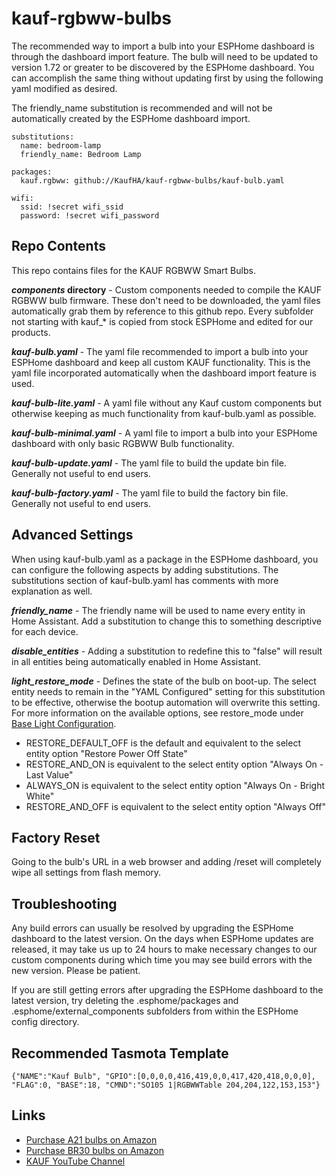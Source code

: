 # kauf-rgbww-bulbs

The recommended way to import a bulb into your ESPHome dashboard is through the dashboard import feature.  The bulb will need to be updated to version 1.72 or greater to be discovered by the ESPHome dashboard.  You can accomplish the same thing without updating first by using the following yaml modified as desired.

The friendly_name substitution is recommended and will not be automatically created by the ESPHome dashboard import.

```
substitutions:
  name: bedroom-lamp
  friendly_name: Bedroom Lamp

packages:
  kauf.rgbww: github://KaufHA/kauf-rgbww-bulbs/kauf-bulb.yaml

wifi:
  ssid: !secret wifi_ssid
  password: !secret wifi_password
```

## Repo Contents
This repo contains files for the KAUF RGBWW Smart Bulbs.

***components* directory** - Custom components needed to compile the KAUF RGBWW bulb firmware.  These don't need to be downloaded, the yaml files automatically grab them by reference to this github repo.  Every subfolder not starting with kauf_* is copied from stock ESPHome and edited for our products.

***kauf-bulb.yaml*** - The yaml file recommended to import a bulb into your ESPHome dashboard and keep all custom KAUF functionality. This is the yaml file incorporated automatically when the dashboard import feature is used.

***kauf-bulb-lite.yaml*** - A yaml file without any Kauf custom components but otherwise keeping as much functionality from kauf-bulb.yaml as possible.

***kauf-bulb-minimal.yaml*** - A yaml file to import a bulb into your ESPHome dashboard with only basic RGBWW Bulb functionality.

***kauf-bulb-update.yaml*** - The yaml file to build the update bin file. Generally not useful to end users.

***kauf-bulb-factory.yaml*** - The yaml file to build the factory bin file. Generally not useful to end users.


## Advanced Settings
When using kauf-bulb.yaml as a package in the ESPHome dashboard, you can configure the following aspects by adding substitutions. The substitutions section of kauf-bulb.yaml has comments with more explanation as well.

***friendly_name*** - The friendly name will be used to name every entity in Home Assistant. Add a substitution to change this to something descriptive for each device.

***disable_entities*** - Adding a substitution to redefine this to "false" will result in all entities being automatically enabled in Home Assistant.

***light_restore_mode*** - Defines the state of the bulb on boot-up.  The select entity needs to remain in the "YAML Configured" setting for this substitution to be effective, otherwise the bootup automation will overwrite this setting.  For more information on the available options, see restore_mode under [Base Light Configuration](https://esphome.io/components/light/index.html#base-light-configuration).
- RESTORE_DEFAULT_OFF is the default and equivalent to the select entity option "Restore Power Off State"
- RESTORE_AND_ON is equivalent to the select entity option "Always On - Last Value"
- ALWAYS_ON is equivalent to the select entity option "Always On - Bright White"
- RESTORE_AND_OFF is equivalent to the select entity option "Always Off"

## Factory Reset
Going to the bulb's URL in a web browser and adding /reset will completely wipe all settings from flash memory.


## Troubleshooting
Any build errors can usually be resolved by upgrading the ESPHome dashboard to the latest version.  On the days when ESPHome updates are released, it may take us up to 24 hours to make necessary changes to our custom components during which time you may see build errors with the new version.  Please be patient.  
  
If you are still getting errors after upgrading the ESPHome dashboard to the latest version, try deleting the .esphome/packages and .esphome/external_components subfolders from within the ESPHome config directory.

## Recommended Tasmota Template

```
{"NAME":"Kauf Bulb", "GPIO":[0,0,0,0,416,419,0,0,417,420,418,0,0,0], "FLAG":0, "BASE":18, "CMND":"SO105 1|RGBWWTable 204,204,122,153,153"}
```

## Links
- [Purchase A21 bulbs on Amazon](https://www.amazon.com/dp/B09GV9FD3X)
- [Purchase BR30 bulbs on Amazon](https://www.amazon.com/dp/B09L5P2MDD)
- [KAUF YouTube Channel](https://www.youtube.com/channel/UCjgziIA-lXmcqcMIm8HDnYg)
